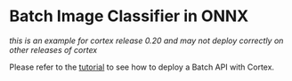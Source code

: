 # Batch Image Classifier in ONNX

_this is an example for cortex release 0.20 and may not deploy correctly on other releases of cortex_

<!-- CORTEX_VERSION_MINOR -->
Please refer to the [tutorial](https://docs.cortex.dev/v/master/batch-api/image-classifier#deploy-your-batch-api) to see how to deploy a Batch API with Cortex.
